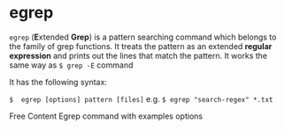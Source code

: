 # egrep

`egrep` (**E**xtended **Grep**) is a pattern searching command which belongs to the family of grep functions. It treats the pattern as an extended **regular expression** and prints out the lines that match the pattern.
It works the same way as `$ grep -E` command

It has the following syntax:

`$  egrep [options] pattern [files]` e.g. `$ egrep "search-regex" *.txt`

<ResourceGroupTitle>Free Content</ResourceGroupTitle>
<BadgeLink colorScheme='yellow' badgeText='Read' href='https://linuxhint.com/linux_egrep_command_examples/'>Egrep command with examples</BadgeLink>
<BadgeLink colorScheme='yellow' badgeText='Read' href='https://www.thegeekdiary.com/fgrep-command-examples-in-linux'>options</BadgeLink>